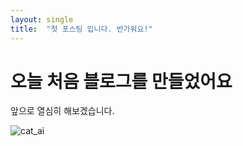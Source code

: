 ```yaml
---
layout: single
title:  "첫 포스팅 입니다. 반가워요!"
---
```

# 오늘 처음 블로그를 만들었어요

앞으로 열심히 해보겠습니다. 

![cat_ai](C:\git_project\NewChans-github-blog\NewChans.github.io\images\2023-11-04-first\cat_ai-1699370600005-2.png)
